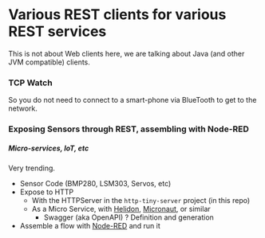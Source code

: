 # Various REST clients for various REST services
This is not about Web clients here, we are talking about Java (and other JVM compatible) clients.

### TCP Watch
So you do not need to connect to a smart-phone via BlueTooth to get to the network.

### Exposing Sensors through REST, assembling with Node-RED
##### Micro-services, IoT, etc
Very trending.
 
- Sensor Code (BMP280, LSM303, Servos, etc)
- Expose to HTTP
    - With the HTTPServer in the `http-tiny-server` project (in this repo)
    - As a Micro Service, with [Helidon](https://helidon.io), [Micronaut](https://micronaut.io/), or similar <!--[fnProject](http://fnproject.io)-->
        - Swagger (aka OpenAPI) ? Definition and generation
- Assemble a flow with [Node-RED](https://nodered.org/) and run it

